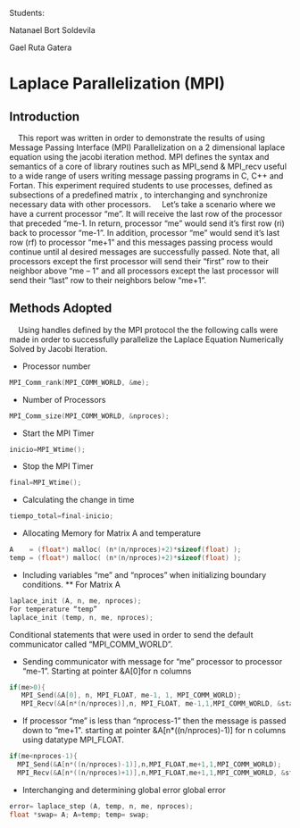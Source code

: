 Students: 

Natanael Bort Soldevila

Gael Ruta Gatera

# Laplace Parallelization (MPI)

## Introduction

&nbsp;&nbsp;&nbsp;&nbsp;This report was written in order to demonstrate the results of using Message Passing Interface (MPI) Parallelization on a 2 dimensional laplace equation using the jacobi iteration method. MPI defines the syntax and semantics of a core of library routines such as MPI_send & MPI_recv useful to a wide range of users writing message passing programs in C, C++ and Fortan. This experiment required students to use processes, defined as subsections of a predefined matrix , to interchanging and synchronize necessary data with other processors. 
&nbsp;&nbsp;&nbsp;&nbsp;Let’s take a scenario where we have a current processor “me”. It will receive the last row of the processor that preceded “me-1. In return, processor “me” would send it’s first row (ri) back to processor “me-1”. In addition, processor “me” would send it’s last row (rf) to processor “me+1” and this messages passing process would continue until al desired messages are successfully passed. Note that, all processors except the first processor will send their “first” row to their neighbor above “me – 1” and all processors except the last processor will send their “last” row to their neighbors below “me+1”.

## Methods Adopted
&nbsp;&nbsp;&nbsp;&nbsp;Using handles defined by the MPI protocol the the following calls were made in order to successfully parallelize the Laplace Equation Numerically Solved by Jacobi Iteration.

* Processor number
```c
MPI_Comm_rank(MPI_COMM_WORLD, &me);
```
* Number of Processors
```c
MPI_Comm_size(MPI_COMM_WORLD, &nproces);
```
* Start the MPI Timer
```c
inicio=MPI_Wtime();
```
* Stop the MPI Timer
```c
final=MPI_Wtime();
```
* Calculating the change in time
```c
tiempo_total=final-inicio;
```
* Allocating Memory for Matrix A and temperature
```c
A    = (float*) malloc( (n*(n/nproces)+2)*sizeof(float) );
temp = (float*) malloc( (n*(n/nproces)+2)*sizeof(float) );
```
* Including variables “me” and “nproces” when initializing boundary conditions.
** For Matrix A
```c
laplace_init (A, n, me, nproces);
For temperature “temp”
laplace_init (temp, n, me, nproces);
```
Conditional statements that were used in order to send the default communicator called “MPI_COMM_WORLD”.
* Sending communicator with message for “me” processor to processor “me-1”. Starting at pointer &A[0]for n columns
```c
if(me>0){
   MPI_Send(&A[0], n, MPI_FLOAT, me-1, 1, MPI_COMM_WORLD);
   MPI_Recv(&A[n*(n/nproces)],n, MPI_FLOAT, me-1,1,MPI_COMM_WORLD, &status);}
```
* If processor “me” is less than “nprocess-1” then the message is passed down to “me+1". starting at pointer &A[n*((n/nproces)-1)] for n columns using datatype MPI_FLOAT.
```c
if(me<nproces-1){
  MPI_Send(&A[n*((n/nproces)-1)],n,MPI_FLOAT,me+1,1,MPI_COMM_WORLD);
  MPI_Recv(&A[n*((n/nproces)+1)],n,MPI_FLOAT,me+1,1,MPI_COMM_WORLD, &status);}
```
* Interchanging and determining global error global error
```c
error= laplace_step (A, temp, n, me, nproces);
float *swap= A; A=temp; temp= swap;
```
